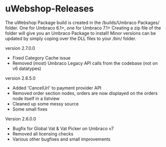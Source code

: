 uWebshop-Releases
=================

The uWebshop Package build is created in the /builds/Umbraco Packages/ folder.
One for Umbraco 6.1+, one for Umbraco 7.1+
Creating a zip file of the folder will give you an Umbraco Package to install!
Minor versions can be updated by simply coping over the DLL files to your /bin/ folder.

version 2.7.0.0
 - Fixed Category Cache issue
 - Removed (most) Umbraco Legacy API calls from the codebase (not on v6 datatypes)

version 2.6.5.0
 - Added 'CancelUrl' to payment provider API
 - Removed order section nodes, orders are now displayed on the orders node itself in a listview
 - Cleaned up some messy source
 - Some small fixes
 
Version 2.6.0.0
- Bugfix for Global Vat & Vat Picker on Umbraco v7
- Removed all licensing checks
- Various other bugfixes and small improvements